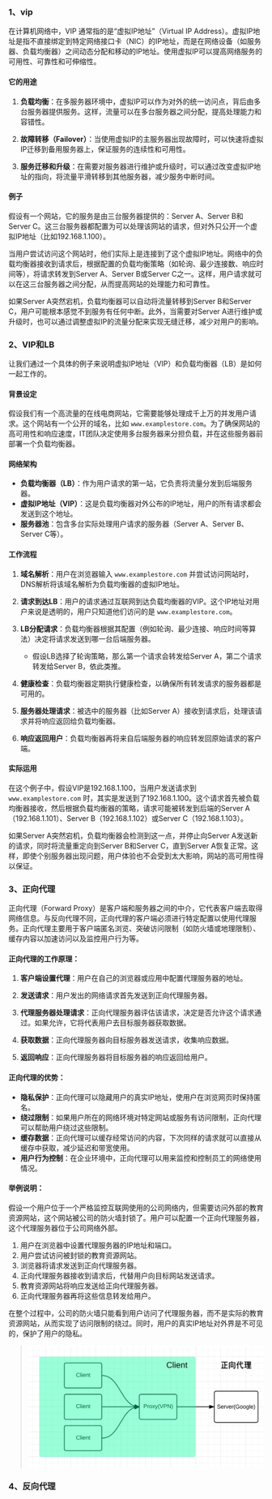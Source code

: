 ### 1、vip
在计算机网络中，VIP 通常指的是“虚拟IP地址”（Virtual IP Address）。虚拟IP地址是指不直接绑定到特定网络接口卡（NIC）的IP地址，而是在网络设备（如服务器、负载均衡器）之间动态分配和移动的IP地址。使用虚拟IP可以提高网络服务的可用性、可靠性和可伸缩性。

#### 它的用途

1. **负载均衡**：在多服务器环境中，虚拟IP可以作为对外的统一访问点，背后由多台服务器提供服务。这样，流量可以在多台服务器之间分配，提高处理能力和容错性。

2. **故障转移（Failover）**：当使用虚拟IP的主服务器出现故障时，可以快速将虚拟IP迁移到备用服务器上，保证服务的连续性和可用性。

3. **服务迁移和升级**：在需要对服务器进行维护或升级时，可以通过改变虚拟IP地址的指向，将流量平滑转移到其他服务器，减少服务中断时间。

#### 例子

假设有一个网站，它的服务是由三台服务器提供的：Server A、Server B和Server C。这三台服务器都配置为可以处理该网站的请求，但对外只公开一个虚拟IP地址（比如192.168.1.100）。

当用户尝试访问这个网站时，他们实际上是连接到了这个虚拟IP地址。网络中的负载均衡器接收到请求后，根据配置的负载均衡策略（如轮询、最少连接数、响应时间等），将请求转发到Server A、Server B或Server C之一。这样，用户请求就可以在这三台服务器之间分配，从而提高网站的处理能力和可靠性。

如果Server A突然宕机，负载均衡器可以自动将流量转移到Server B和Server C，用户可能根本感觉不到服务有任何中断。此外，当需要对Server A进行维护或升级时，也可以通过调整虚拟IP的流量分配来实现无缝迁移，减少对用户的影响。

### 2、VIP和LB
让我们通过一个具体的例子来说明虚拟IP地址（VIP）和负载均衡器（LB）是如何一起工作的。

#### 背景设定

假设我们有一个高流量的在线电商网站，它需要能够处理成千上万的并发用户请求。这个网站有一个公开的域名，比如 `www.examplestore.com`。为了确保网站的高可用性和响应速度，IT团队决定使用多台服务器来分担负载，并在这些服务器前部署一个负载均衡器。

#### 网络架构

- **负载均衡器（LB）**：作为用户请求的第一站，它负责将流量分发到后端服务器。
- **虚拟IP地址（VIP）**：这是负载均衡器对外公布的IP地址，用户的所有请求都会发送到这个地址。
- **服务器池**：包含多台实际处理用户请求的服务器（Server A、Server B、Server C等）。

#### 工作流程

1. **域名解析**：用户在浏览器输入 `www.examplestore.com` 并尝试访问网站时，DNS解析将该域名解析为负载均衡器的虚拟IP地址。

2. **请求到达LB**：用户的请求通过互联网到达负载均衡器的VIP。这个IP地址对用户来说是透明的，用户只知道他们访问的是 `www.examplestore.com`。

3. **LB分配请求**：负载均衡器根据其配置（例如轮询、最少连接、响应时间等算法）决定将请求发送到哪一台后端服务器。

   - 假设LB选择了轮询策略，那么第一个请求会转发给Server A，第二个请求转发给Server B，依此类推。

4. **健康检查**：负载均衡器定期执行健康检查，以确保所有转发请求的服务器都是可用的。

5. **服务器处理请求**：被选中的服务器（比如Server A）接收到请求后，处理该请求并将响应返回给负载均衡器。

6. **响应返回用户**：负载均衡器再将来自后端服务器的响应转发回原始请求的客户端。

#### 实际运用

在这个例子中，假设VIP是192.168.1.100，当用户发送请求到 `www.examplestore.com` 时，其实是发送到了192.168.1.100。这个请求首先被负载均衡器接收，然后根据负载均衡器的策略，请求可能被转发到后端的Server A（192.168.1.101）、Server B（192.168.1.102）或Server C（192.168.1.103）。

如果Server A突然宕机，负载均衡器会检测到这一点，并停止向Server A发送新的请求，同时将流量重定向到Server B和Server C，直到Server A恢复正常。这样，即使个别服务器出现问题，用户体验也不会受到太大影响，网站的高可用性得以保证。

### 3、正向代理
正向代理（Forward Proxy）是客户端和服务器之间的中介，它代表客户端去取得网络信息。与反向代理不同，正向代理的客户端必须进行特定配置以使用代理服务。正向代理主要用于客户端匿名浏览、突破访问限制（如防火墙或地理限制）、缓存内容以加速访问以及监控用户行为等。

#### 正向代理的工作原理：

1. **客户端设置代理**：用户在自己的浏览器或应用中配置代理服务器的地址。

2. **发送请求**：用户发出的网络请求首先发送到正向代理服务器。

3. **代理服务器处理请求**：正向代理服务器评估该请求，决定是否允许这个请求通过。如果允许，它将代表用户去目标服务器获取数据。

4. **获取数据**：正向代理服务器向目标服务器发送请求，收集响应数据。

5. **返回响应**：正向代理服务器将目标服务器的响应返回给用户。

#### 正向代理的优势：

- **隐私保护**：正向代理可以隐藏用户的真实IP地址，使用户在浏览网页时保持匿名。
- **绕过限制**：如果用户所在的网络环境对特定网站或服务有访问限制，正向代理可以帮助用户绕过这些限制。
- **缓存数据**：正向代理可以缓存经常访问的内容，下次同样的请求就可以直接从缓存中获取，减少延迟和带宽使用。
- **用户行为控制**：在企业环境中，正向代理可以用来监控和控制员工的网络使用情况。

#### 举例说明：

假设一个用户位于一个严格监控互联网使用的公司网络内，但需要访问外部的教育资源网站，这个网站被公司的防火墙封锁了。用户可以配置一个正向代理服务器，这个代理服务器位于公司网络外部。

1. 用户在浏览器中设置代理服务器的IP地址和端口。
2. 用户尝试访问被封锁的教育资源网站。
3. 浏览器将请求发送到正向代理服务器。
4. 正向代理服务器接收到请求后，代替用户向目标网站发送请求。
5. 教育资源网站将响应发送给正向代理服务器。
6. 正向代理服务器再将这些信息转发给用户。

在整个过程中，公司的防火墙只能看到用户访问了代理服务器，而不是实际的教育资源网站，从而实现了访问限制的绕过。同时，用户的真实IP地址对外界是不可见的，保护了用户的隐私。

> ![输入图片说明](/imgs/2024-06-13/hsX6qafcwNmdjixn.png)

### 4、反向代理
<!--stackedit_data:
eyJoaXN0b3J5IjpbLTI4NDgzNDQxMl19
-->